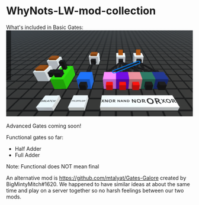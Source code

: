 # WhyNots-LW-mod-collection
What's included in Basic Gates:
![Screenshot](BasicDetails.PNG)

Advanced Gates coming soon!

Functional gates so far:
- Half Adder
- Full Adder

Note: Functional does NOT mean final

An alternative mod is https://github.com/mtalyat/Gates-Galore created by BigMintyMitch#1620. We happened to have similar ideas at about the same time and play on a server together so no harsh feelings between our two mods.
